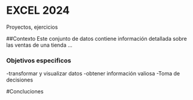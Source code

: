 # EXCEL 2024
Proyectos, ejercicios


##Contexto
Este conjunto de datos contiene información detallada sobre las ventas de una tienda ...

### Objetivos especificos

-transformar y visualizar datos
-obtener información valiosa
-Toma de decisiones

#Concluciones
